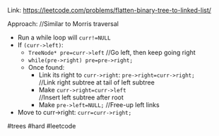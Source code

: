 Link: https://leetcode.com/problems/flatten-binary-tree-to-linked-list/

Approach:
//Similar to Morris traversal
- Run a while loop will `curr!=NULL`
- If `(curr->left)`:
	- `TreeNode* pre=curr->left`
	 //Go left, then keep going right 
	- `while(pre->right) pre=pre->right;`
	- Once found:
		- Link its right to `curr->right`: `pre->right=curr->right;`      
		 //Link right subtree at tail of left subtree
		- Make `curr->right=curr->left`        
		 //Insert left subtree after root
		- Make `pre->left=NULL;`      //Free-up left links
- Move to curr->right: `curr=curr->right;`


#trees #hard #leetcode 